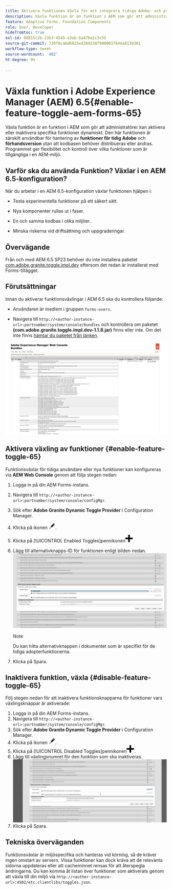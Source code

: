```yaml
---
title: Aktivera funktionen Växla för att integrera tidiga Adobe- och prerelease-funktioner
description: Växla funktion är en funktion i AEM som gör att administratörer kan aktivera nya funktioner i en körningsmiljö.
feature: Adaptive Forms, Foundation Components
role: User, Developer
hidefromtoc: true
exl-id: 08815c2b-23b3-4545-a3ab-ba47ba1c3c55
source-git-commit: 730f8cabd6825ed289238f9000037644a8139301
workflow-type: tm+mt
source-wordcount: '402'
ht-degree: 0%

---
```


# Växla funktion i Adobe Experience Manager (AEM) 6.5{#enable-feature-toggle-aem-forms-65}

Växla funktion är en funktion i AEM som gör att administratörer kan aktivera eller inaktivera specifika funktioner dynamiskt. Den här funktionen är särskilt användbar för hantering av **funktioner för tidig Adobe** och **förhandsversion** utan att kodbasen behöver distribueras eller ändras. Programmet ger flexibilitet och kontroll över vilka funktioner som är tillgängliga i en AEM-miljö.

## Varför ska du använda Funktion? Växlar i en AEM 6.5-konfiguration?

När du arbetar i en AEM 6.5-konfiguration växlar funktionen hjälpen i:

* Testa experimentella funktioner på ett säkert sätt.

* Nya komponenter rullas ut i faser.

* En och samma kodbas i olika miljöer.

* Minska riskerna vid driftsättning och uppgraderingar.

## Övervägande

Från och med AEM 6.5 SP23 behöver du inte installera paketet [com.adobe.granite.toggle.impl.dev](http://com.adobe.granite.toggle.impl.dev/) eftersom det redan är installerat med Forms-tillägget.

## Förutsättningar

Innan du aktiverar funktionsväxlingar i AEM 6.5 ska du kontrollera följande:

* Användaren är medlem i gruppen `forms-users`.

* Navigera till `http://<author-instance-url>:portnumber/system/console/bundles` och kontrollera om paketet **(com.adobe.granite.toggle.impl.dev-1.1.8.jar)** finns eller inte. Om det inte finns [hämtar du paketet från länken](https://experience.adobe.com/#/downloads/content/software-distribution/en/aem.html?package=%2Fcontent%2Fsoftware-distribution%2Fen%2Fdetails.html%2Fcontent%2Fdam%2Faem%2Fpublic%2Fadobe%2Fpackages%2Fcq650%2Fhotfix%2Fcom.adobe.granite.toggle.impl.dev-1.1.8.jar).

![Växla funktion](/help/forms/using/assets/feature-toggle-1.1.8.png)

## Aktivera växling av funktioner {#enable-feature-toggle-65}

Funktionsväxlar för tidiga användare eller nya funktioner kan konfigureras via **AEM Web Console** genom att följa stegen nedan:

1. Logga in på din AEM Forms-instans.
2. Navigera till `http://<author-instance-url>:portnumber/system/console/configMgr`.
3. Sök efter **Adobe Granite Dynamic Toggle Provider** i Configuration Manager.
4. Klicka på ikonen ![pennikon](assets/illustratorcc_penciltool_cur_edit_2_17.png).
5. Klicka på [!UICONTROL Enabled Toggles]pennikonen![ i avsnittet ](assets/aem6forms_add.png).
6. Lägg till alternativknapps-ID för funktionen enligt bilden nedan.
   ![Lägg till växlingsknapp](assets/add_toggle_number_forms.png)

   >[!NOTE]
   >
   >Du kan hitta alternativknappen i dokumentet som är specifikt för de tidiga adopterfunktionerna.

7. Klicka på Spara.

## Inaktivera funktion, växla {#disable-feature-toggle-65}

Följ stegen nedan för att inaktivera funktionsknapparna för funktioner vars växlingsknappar är aktiverade:

1. Logga in på din AEM Forms-instans.
2. Navigera till `http://<author-instance-url>:portnumber/system/console/configMgr`.
3. Sök efter **Adobe Granite Dynamic Toggle Provider** i Configuration Manager.
4. Klicka på ikonen ![pennikon](assets/illustratorcc_penciltool_cur_edit_2_17.png).
5. Klicka på [!UICONTROL Disabled Toggles]pennikonen![ i avsnittet ](assets/aem6forms_add.png).
6. Lägg till växlingsnumret för den funktion som ska inaktiveras.
   ![Ta bort växlingsknapp](assets/remove_toggle_feature_forms.png)
7. Klicka på Spara.

## Tekniska överväganden

Funktionsväxlar är miljöspecifika och hanteras vid körning, så de kräver ingen omstart av servern. Vissa funktioner kan dock kräva att de relevanta sidorna uppdateras eller att cacheminnet rensas för att återspegla ändringarna.
Du kan komma åt listan över funktioner som aktiverats genom att växla till din miljö via `http://<author-instance-url>:4502/etc.clientlibs/toggles.json`.
